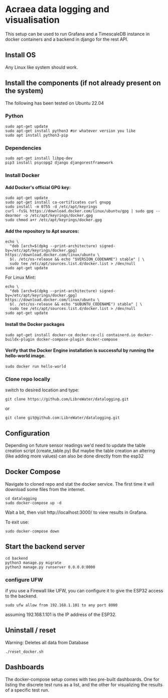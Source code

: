 # Acraea data logging and visualisation

This setup can be used to run Grafana and a TimescaleDB instance in docker containers and a backend in django for the rest API.


## Install OS

Any Linux like system should work.


## Install the components (if not already present on the system)
The following has been tested on Ubuntu 22.04

### Python
```
sudo apt-get update
sudo apt-get install python3 #or whatever version you like
sudo apt install python3-pip
```

### Dependencies
```
sudo apt-get install libpq-dev
pip3 install psycopg2 django djangorestframework
```

### Install Docker

#### Add Docker's official GPG key:
```
sudo apt-get update
sudo apt-get install ca-certificates curl gnupg
sudo install -m 0755 -d /etc/apt/keyrings
curl -fsSL https://download.docker.com/linux/ubuntu/gpg | sudo gpg --dearmor -o /etc/apt/keyrings/docker.gpg
sudo chmod a+r /etc/apt/keyrings/docker.gpg
```

#### Add the repository to Apt sources:
```
echo \
  "deb [arch=$(dpkg --print-architecture) signed-by=/etc/apt/keyrings/docker.gpg] https://download.docker.com/linux/ubuntu \
  $(. /etc/os-release && echo "$VERSION_CODENAME") stable" | \
  sudo tee /etc/apt/sources.list.d/docker.list > /dev/null
sudo apt-get update
```

For Linux Mint:

```
echo \
  "deb [arch=$(dpkg --print-architecture) signed-by=/etc/apt/keyrings/docker.gpg] https://download.docker.com/linux/ubuntu \
  $(. /etc/os-release && echo "$UBUNTU_CODENAME") stable" | \
  sudo tee /etc/apt/sources.list.d/docker.list > /dev/null
sudo apt-get update
```


#### Install the Docker packages
```
sudo apt-get install docker-ce docker-ce-cli containerd.io docker-buildx-plugin docker-compose-plugin docker-compose
```

#### Verify that the Docker Engine installation is successful by running the hello-world image.
```
sudo docker run hello-world
```

### Clone repo locally
switch to desired location and type:
```
git clone https://github.com/LibreWater/datalogging.git
```
or
```
git clone git@github.com:LibreWater/datalogging.git
```

## Configuration

Depending on future sensor readings we'd need to update the table creation script (create_table.py)
But maybe the table creation an altering (like adding more values) can also be done directly from the esp32

## Docker Compose

Navigate to cloned repo and stat the docker service. The first time it will download some files from the internet.


```
cd datalogging
sudo docker-compose up -d
```

Wait a bit, then visit http://localhost:3000/ to view results in Grafana.

To exit use:
```
sudo docker-compose down
```

## Start the backend server

```
cd backend
python3 manage.py migrate
python3 manage.py runserver 0.0.0.0:8000
```


### configure UFW
if you use a Firewall like UFW, you can configure it to give the ESP32 access to the backend.
```
sudo ufw allow from 192.168.1.101 to any port 8000
```
assuming 192.168.1.101 is the IP address of the ESP32.

## Uninstall / reset
Warning: Deletes all data from Database

```
./reset_docker.sh
```
## Dashboards

The docker-compose setup comes with two pre-built dashboards. One for listing the discrete test runs as a list, and the other for visualizing the results of a specific test run.
